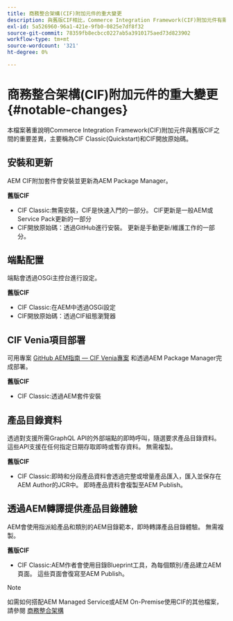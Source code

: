 ```yaml
---
title: 商務整合架構(CIF)附加元件的重大變更
description: 與舊版CIF相比，Commerce Integration Framework(CIF)附加元件有顯著變更。
exl-id: 5a526960-96a1-421e-9fb0-0825e7df8f32
source-git-commit: 78359fb8ecbcc0227ab5a3910175aed73d823902
workflow-type: tm+mt
source-wordcount: '321'
ht-degree: 0%

---
```


# 商務整合架構(CIF)附加元件的重大變更{#notable-changes}

本檔案著重說明Commerce Integration Framework(CIF)附加元件與舊版CIF之間的重要差異，主要稱為CIF Classic(Quickstart)和CIF開放原始碼。

## 安裝和更新

AEM CIF附加套件會安裝並更新為AEM Package Manager。

**舊版CIF**

* CIF Classic:無需安裝，CIF是快速入門的一部分。 CIF更新是一般AEM或Service Pack更新的一部分
* CIF開放原始碼：透過GitHub進行安裝。 更新是手動更新/維護工作的一部分。

## 端點配置

端點會透過OSGi主控台進行設定。

**舊版CIF**

* CIF Classic:在AEM中透過OSGi設定
* CIF開放原始碼：透過CIF組態瀏覽器

## CIF Venia項目部署

可用專案 [GitHub AEM指南 — CIF Venia專案](https://github.com/adobe/aem-cif-guides-venia) 和透過AEM Package Manager完成部署。

**舊版CIF**

* CIF Classic:透過AEM套件安裝

## 產品目錄資料

透過對支援所需GraphQL API的外部端點的即時呼叫，隨選要求產品目錄資料。 這些API支援在任何指定日期存取即時或暫存資料。 無需複製。

**舊版CIF**

* CIF Classic:即時和分段產品資料會透過完整或增量產品匯入，匯入並保存在AEM Author的JCR中。 即時產品資料會複製至AEM Publish。

## 透過AEM轉譯提供產品目錄體驗

AEM會使用指派給產品和類別的AEM目錄範本，即時轉譯產品目錄體驗。 無需複製。

**舊版CIF**

* CIF Classic:AEM作者會使用目錄Blueprint工具，為每個類別/產品建立AEM頁面。 這些頁面會復寫至AEM Publish。

>[!NOTE]
>
>如需如何搭配AEM Managed Service或AEM On-Premise使用CIF的其他檔案，請參閱 [商務整合架構](https://www.adobe.io/apis/experiencecloud/commerce-integration-framework/getting-started.html)
